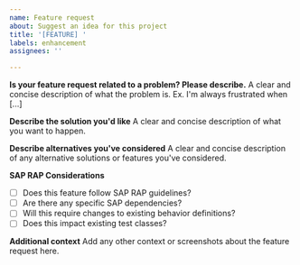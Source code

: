 ```yaml
---
name: Feature request
about: Suggest an idea for this project
title: '[FEATURE] '
labels: enhancement
assignees: ''

---
```


**Is your feature request related to a problem? Please describe.**
A clear and concise description of what the problem is. Ex. I'm always frustrated when [...]

**Describe the solution you'd like**
A clear and concise description of what you want to happen.

**Describe alternatives you've considered**
A clear and concise description of any alternative solutions or features you've considered.

**SAP RAP Considerations**
- [ ] Does this feature follow SAP RAP guidelines?
- [ ] Are there any specific SAP dependencies?
- [ ] Will this require changes to existing behavior definitions?
- [ ] Does this impact existing test classes?

**Additional context**
Add any other context or screenshots about the feature request here.